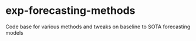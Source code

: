 # exp-forecasting-methods
Code base for various methods and tweaks on baseline to SOTA forecasting models
